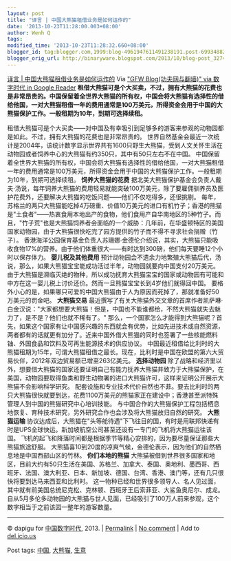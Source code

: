```yaml
---
layout: post
title: "译言 | 中国大熊猫租借业务是如何运作的"
date: '2013-10-23T11:28:00.003+08:00'
author: Wenh Q
tags:
modified_time: '2013-10-23T11:28:32.660+08:00'
blogger_id: tag:blogger.com,1999:blog-4961947611491238191.post-6993488277705291452
blogger_orig_url: http://binaryware.blogspot.com/2013/10/blog-post_3274.html
---
```

[译言 |
中国大熊猫租借业务是如何运作的](http://feedproxy.google.com/~r/chinagfwblog/~3/LovteUugnHE/)
Via ["GFW Blog(功夫网与翻墙)" via 数字时代 in Google
Reader](https://www.blogger.com/blogger.g?blogID=4961947611491238191&pli=1)
**租借大熊猫可是个大买卖，不过，拥有大熊猫的花费也是非常昂贵的。中国保留着全世界大熊猫的所有权，中国会将大熊猫有选择性的借给他国，一对大熊猫租借一年的费用通常是100万美元，所得资金会用于中国的大熊猫保护工作。一般租期为10年，到期可选择续租。**
[](http://chinadigitaltimes.net/chinese/2013/10/%E8%AF%91%E8%A8%80-%E4%B8%AD%E5%9B%BD%E5%A4%A7%E7%86%8A%E7%8C%AB%E7%A7%9F%E5%80%9F%E4%B8%9A%E5%8A%A1%E6%98%AF%E5%A6%82%E4%BD%95%E8%BF%90%E4%BD%9C%E7%9A%84/22140328_47759/ "22140328_47759")
[](http://chinadigitaltimes.net/chinese/2013/10/%E8%AF%91%E8%A8%80-%E4%B8%AD%E5%9B%BD%E5%A4%A7%E7%86%8A%E7%8C%AB%E7%A7%9F%E5%80%9F%E4%B8%9A%E5%8A%A1%E6%98%AF%E5%A6%82%E4%BD%95%E8%BF%90%E4%BD%9C%E7%9A%84/22140615_28178/ "22140615_28178")
[](http://chinadigitaltimes.net/chinese/2013/10/%E8%AF%91%E8%A8%80-%E4%B8%AD%E5%9B%BD%E5%A4%A7%E7%86%8A%E7%8C%AB%E7%A7%9F%E5%80%9F%E4%B8%9A%E5%8A%A1%E6%98%AF%E5%A6%82%E4%BD%95%E8%BF%90%E4%BD%9C%E7%9A%84/22140828_40723/ "22140828_40723")
[](http://chinadigitaltimes.net/chinese/2013/10/%E8%AF%91%E8%A8%80-%E4%B8%AD%E5%9B%BD%E5%A4%A7%E7%86%8A%E7%8C%AB%E7%A7%9F%E5%80%9F%E4%B8%9A%E5%8A%A1%E6%98%AF%E5%A6%82%E4%BD%95%E8%BF%90%E4%BD%9C%E7%9A%84/22140857_47554/ "22140857_47554")
[](http://chinadigitaltimes.net/chinese/2013/10/%E8%AF%91%E8%A8%80-%E4%B8%AD%E5%9B%BD%E5%A4%A7%E7%86%8A%E7%8C%AB%E7%A7%9F%E5%80%9F%E4%B8%9A%E5%8A%A1%E6%98%AF%E5%A6%82%E4%BD%95%E8%BF%90%E4%BD%9C%E7%9A%84/22140920_15363/ "22140920_15363")
[](http://chinadigitaltimes.net/chinese/2013/10/%E8%AF%91%E8%A8%80-%E4%B8%AD%E5%9B%BD%E5%A4%A7%E7%86%8A%E7%8C%AB%E7%A7%9F%E5%80%9F%E4%B8%9A%E5%8A%A1%E6%98%AF%E5%A6%82%E4%BD%95%E8%BF%90%E4%BD%9C%E7%9A%84/22140947_63146/ "22140947_63146")
[](http://chinadigitaltimes.net/chinese/2013/10/%E8%AF%91%E8%A8%80-%E4%B8%AD%E5%9B%BD%E5%A4%A7%E7%86%8A%E7%8C%AB%E7%A7%9F%E5%80%9F%E4%B8%9A%E5%8A%A1%E6%98%AF%E5%A6%82%E4%BD%95%E8%BF%90%E4%BD%9C%E7%9A%84/22141004_85565/ "22141004_85565")

租借大熊猫可是个大买卖——对中国及有幸吸引到足够多的游客来参观的动物园都是如此。不过，拥有大熊猫的花费也是非常昂贵的。
世界自然基金会最近一次统计是2004年，该统计数字显示世界共有1600只野生大熊猫，受到人文关怀生活在动物园或者饲养中心的大熊猫有约350只，其中有50只左右不在中国。
中国保留着全世界大熊猫的所有权，中国会将大熊猫有选择性的借给他国，一对大熊猫租借一年的费用通常是100万美元，所得资金会用于中国的大熊猫保护工作。一般租期为10年，到期可选择续租。
**饲养大熊猫的花费**
据北美大熊猫保护基金会负责人戴夫·汤说，每年饲养大熊猫的费用轻易就能突破100万美元，除了要雇佣驯养员及医护花费外，还要解决大熊猫的吃饭问题——他们不仅吃得多，还很挑剔。
每年，苏格兰的两只大熊猫能吃掉4万磅重、价值10万美元的进口有机竹子；香港的熊猫是"土食者"——热衷食用本地出产的食物，他们食用产自华南地区的5种竹子。而且，"竹子荒"也是大熊猫饲养者会面临的一个威胁：几年前，在华盛顿特区的美国国家动物园，由于大熊猫很快吃完了园方提供的竹子而不得不寻求社会捐赠（竹子）。
香港海洋公园保育基金负责人苏珊娜·金德伦介绍说，其实，大熊猫只能吸收食物17%的营养。由于他们体重很大——有时达到300磅，他们每天要睡12个小时以保存体力。
**婴儿税及其他费用**
预计动物园会不遗余力地繁殖大熊猫后代，汤说，那么，如果大熊猫宝宝能成功活过半年，动物园就要向中国支付20万美元。由于大熊猫是濒临灭绝的物种，所以成功抚育大熊猫宝宝的国家或动物园有可能和中方在这一婴儿税上讨价还价。然而一旦熊猫宝宝长到4岁他们就得回中国。
要格外小心的是，如果哪只可爱的中国大熊猫由于人为原因而死掉了，那就准备好50万美元的罚金吧。
**大熊猫交易**
最近撰写了有关大熊猫外交文章的首席作者凯萨琳·白金汉说："大家都想要大熊猫！但是，中国也不能谁都给，不然大熊猫就失去魅力了，是不是？他们也就不稀有了。"
那么，一个国家怎么才能得到大熊猫呢？首先，如果这个国家有让中国感兴趣的东西就会有优势，比如先进技术或自然资源，两者都有的话就更有加分了。近来中国外借大熊猫的同时也签署了一些核能燃料铀、外国食品和饮料及可再生能源技术的供应协议。
中国最近租借给比利时的大熊猫租期为15年，可谓大熊猫租借之最长。现在，比利时是中国在欧盟的第六大贸易伙伴，2012年双边贸易额已增至263亿美元。
**选择动物园**
除了战略和经济里以外，想要借大熊猫的国家还要证明自己有能力抚养大熊猫并致力于大熊猫保护，在美国，动物园要取得鱼类和野生动物署的进口大熊猫许可，这样来证明公开展示大熊猫不会影响科学研究。
配套设施和专业技术代价自然也不菲。要去比利时的两只大熊猫很快就要到达，花费1100万美元的熊猫家正在建设中；香港甚至派特殊管理人到中国的熊猫研究中心培训技能。
与中国合作的大熊猫保护工程包括栖息地恢复、育种技术研究，另外研究合作也会涉及将大熊猫放归自然的研究。
**大熊猫运输**
协议达成后，大熊猫在"头等舱待遇"下飞往目的国，有时是用联邦快递有时是UPS全球快运。新加坡航空公司甚至还设有一专门的飞机将大熊猫运往该国。
飞机的起飞和降落时间都是根据季节等精心安排的，因为要尽量保证那些大熊猫旅途舒服。
大熊猫喜10到20度的凉爽气候，金德伦表示，因为他们的自然栖息地是中国西部山区的竹林。
**你们本地的熊猫**
大熊猫被借到世界很多国家和地区，目前大约有50只生活在美国、苏格兰、加拿大、泰国、奥地利、墨西哥、西班牙、法国、澳大利亚、日本、新加坡、德国、台湾、香港、澳门等，还有几只很快将要到达马来西亚和比利时。
这一物种已经和世界很多领导人、名人见过面，其中就有前美国总统尼克松、克林顿、西班牙王后索菲亚、大鲨鱼奥尼尔、成龙。
自从5月多伦多动物园的大熊猫与世人见面，已经吸引了100万人前来参观，这个数字相当于之前该园一整年的游客数量。

* * * * *

© dapigu for [中国数字时代](http://chinadigitaltimes.net/chinese), 2013.
|
[Permalink](http://chinadigitaltimes.net/chinese/2013/10/%E8%AF%91%E8%A8%80-%E4%B8%AD%E5%9B%BD%E5%A4%A7%E7%86%8A%E7%8C%AB%E7%A7%9F%E5%80%9F%E4%B8%9A%E5%8A%A1%E6%98%AF%E5%A6%82%E4%BD%95%E8%BF%90%E4%BD%9C%E7%9A%84/)
| [No
comment](http://chinadigitaltimes.net/chinese/2013/10/%E8%AF%91%E8%A8%80-%E4%B8%AD%E5%9B%BD%E5%A4%A7%E7%86%8A%E7%8C%AB%E7%A7%9F%E5%80%9F%E4%B8%9A%E5%8A%A1%E6%98%AF%E5%A6%82%E4%BD%95%E8%BF%90%E4%BD%9C%E7%9A%84/#comments)
| Add to
[del.icio.us](http://del.icio.us/post?url=http://chinadigitaltimes.net/chinese/2013/10/%E8%AF%91%E8%A8%80-%E4%B8%AD%E5%9B%BD%E5%A4%A7%E7%86%8A%E7%8C%AB%E7%A7%9F%E5%80%9F%E4%B8%9A%E5%8A%A1%E6%98%AF%E5%A6%82%E4%BD%95%E8%BF%90%E4%BD%9C%E7%9A%84/&title=%E8%AF%91%E8%A8%80%20%7C%20%E4%B8%AD%E5%9B%BD%E5%A4%A7%E7%86%8A%E7%8C%AB%E7%A7%9F%E5%80%9F%E4%B8%9A%E5%8A%A1%E6%98%AF%E5%A6%82%E4%BD%95%E8%BF%90%E4%BD%9C%E7%9A%84)

 Post tags:
[中国](http://chinadigitaltimes.net/chinese/tag/%E4%B8%AD%E5%9B%BD/?category=18271),
[大熊猫](http://chinadigitaltimes.net/chinese/tag/%E5%A4%A7%E7%86%8A%E7%8C%AB/?category=18271),
[生意](http://chinadigitaltimes.net/chinese/tag/%E7%94%9F%E6%84%8F/?category=18271)
